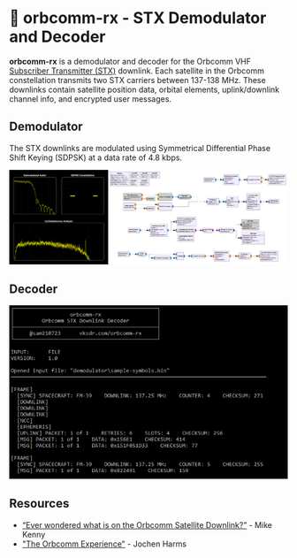# 📡 orbcomm-rx - STX Demodulator and Decoder
**orbcomm-rx** is a demodulator and decoder for the Orbcomm VHF [Subscriber Transmitter (STX)](https://www.sigidwiki.com/wiki/Orbcomm) downlink. Each satellite in the Orbcomm constellation transmits two STX carriers between 137-138 MHz. These downlinks contain satellite position data, orbital elements, uplink/downlink channel info, and encrypted user messages.

## Demodulator
The STX downlinks are modulated using Symmetrical Differential Phase Shift Keying (SDPSK) at a data rate of 4.8 kbps.

![Demodulator screenshot](demodulator/screenshot.png)

## Decoder


![Decoder screenshot](decoder/screenshot.png)

## Resources
  - [“Ever wondered what is on the Orbcomm Satellite Downlink?”](http://mdkenny.customer.netspace.net.au/Orbcomm.pdf) - Mike Kenny
  - ["The Orbcomm Experience"](https://artes.esa.int/sites/default/files/1_The_Orbcomm_Experience.pdf) - Jochen Harms
